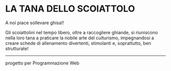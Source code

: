 <p><h1>LA TANA DELLO SCOIATTOLO</h1></p>

A noi piace sollevare ghisa!!

Gli scoiattolini nel tempo libero, oltre a raccogliere ghiande, si riuniscono nella loro tana a praticare la nobile arte del culturismo, impegnandosi a creare schede di allenamento divertenti, stimolanti e, soprattutto, ben strutturate!


-----
progetto per Programmazione Web 
